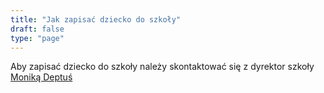 ```yaml
---
title: "Jak zapisać dziecko do szkoły"
draft: false
type: "page"
---
```


Aby zapisać dziecko do szkoły należy skontaktować się z dyrektor szkoły [Moniką Deptuś](/contact)